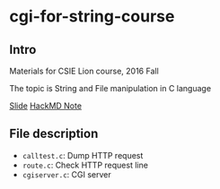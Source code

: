 # cgi-for-string-course

## Intro

Materials for CSIE Lion course, 2016 Fall

The topic is String and File manipulation in C language

[Slide](https://hackmd.io/p/ByCY03jlg#/) [HackMD Note](https://hackmd.io/JwFghgrAHA7GwFoDMAmFBTBIDGATRARhLrgrlCLkvMegGzZA?view)

## File description

+ `calltest.c`: Dump HTTP request
+ `route.c`: Check HTTP request line
+ `cgiserver.c`: CGI server
